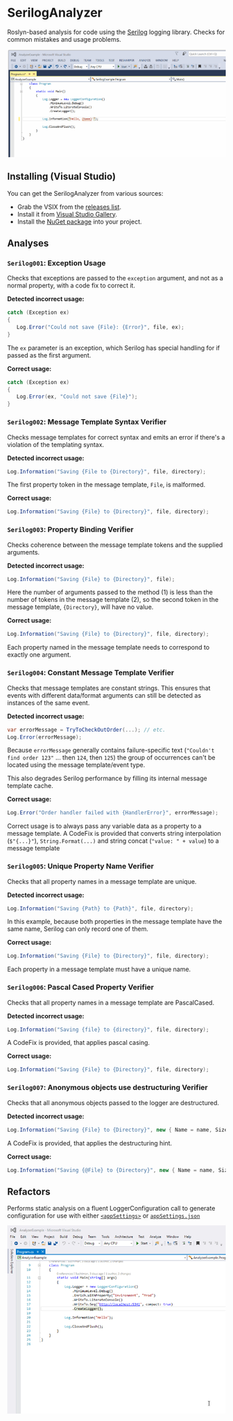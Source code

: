 # SerilogAnalyzer

Roslyn-based analysis for code using the [Serilog](http://serilog.net) logging library. Checks for common mistakes and usage problems.

![SerilogAnalyzer](https://raw.githubusercontent.com/nblumhardt/images/master/serilog-analyzer-example.gif)

## Installing (Visual Studio)

You can get the SerilogAnalyzer from various sources:
- Grab the VSIX from the [releases list](https://github.com/Suchiman/SerilogAnalyzer/releases).
- Install it from [Visual Studio Gallery](https://visualstudiogallery.msdn.microsoft.com/b00c584e-71c0-4e5f-85ab-a3d2347a053c).
- Install the [NuGet package](https://www.nuget.org/packages/SerilogAnalyzer) into your project.

## Analyses

### `Serilog001`: Exception Usage

Checks that exceptions are passed to the `exception` argument, and not as a normal property, with a code fix to correct it.

**Detected incorrect usage:**

```csharp
catch (Exception ex)
{
   Log.Error("Could not save {File}: {Error}", file, ex);
}
```

The `ex` parameter is an exception, which Serilog has special handling for if passed as the first argument.

**Correct usage:**

```csharp
catch (Exception ex)
{
   Log.Error(ex, "Could not save {File}");
}
```

### `Serilog002`: Message Template Syntax Verifier

Checks message templates for correct syntax and emits an error if there's a violation of the templating syntax.

**Detected incorrect usage:**

```csharp
Log.Information("Saving {File to {Directory}", file, directory);
```

The first property token in the message template, `File`, is malformed.

**Correct usage:**

```csharp
Log.Information("Saving {File} to {Directory}", file, directory);
```

### `Serilog003`: Property Binding Verifier

Checks coherence between the message template tokens and the supplied arguments.

**Detected incorrect usage:**

```csharp
Log.Information("Saving {File} to {Directory}", file);
```

Here the number of arguments passed to the method (1) is less than the number of tokens in the message template (2), so the second token in the message template, `{Directory}`, will have no value.

**Correct usage:**

```csharp
Log.Information("Saving {File} to {Directory}", file, directory);
```

Each property named in the message template needs to correspond to exactly one argument.

### `Serilog004`: Constant Message Template Verifier

Checks that message templates are constant strings. This ensures that events with different data/format arguments can still be detected as instances of the same event.

**Detected incorrect usage:**

```csharp
var errorMessage = TryToCheckOutOrder(...); // etc.
Log.Error(errorMessage);
```

Because `errorMessage` generally contains failure-specific text (`"Couldn't find order 123"` ... then `124`, then `125`) the group of occurrences can't be located using the message template/event type.

This also degrades Serilog performance by filling its internal message template cache.

**Correct usage:**

```csharp
Log.Error("Order handler failed with {HandlerError}", errorMessage);
```

Correct usage is to always pass any variable data as a property to a message template.
A CodeFix is provided that converts string interpolation (`$"{...}"`), `String.Format(...)` and string concat (`"value: " + value`) to a message template

### `Serilog005`: Unique Property Name Verifier

Checks that all property names in a message template are unique.

**Detected incorrect usage:**

```csharp
Log.Information("Saving {Path} to {Path}", file, directory); 
```

In this example, because both properties in the message template have the same name, Serilog can only record one of them.

**Correct usage:**

```csharp
Log.Information("Saving {File} to {Directory}", file, directory); 
```

Each property in a message template must have a unique name.

### `Serilog006`: Pascal Cased Property Verifier

Checks that all property names in a message template are PascalCased.

**Detected incorrect usage:**

```csharp
Log.Information("Saving {file} to {directory}", file, directory); 
```

A CodeFix is provided, that applies pascal casing.

**Correct usage:**

```csharp
Log.Information("Saving {File} to {Directory}", file, directory); 
```

### `Serilog007`: Anonymous objects use destructuring Verifier

Checks that all anonymous objects passed to the logger are destructured.

**Detected incorrect usage:**

```csharp
Log.Information("Saving {File} to {Directory}", new { Name = name, Size = size }, directory); 
```

A CodeFix is provided, that applies the destructuring hint.

**Correct usage:**

```csharp
Log.Information("Saving {@File} to {Directory}", new { Name = name, Size = size }, directory); 
```

## Refactors
Performs static analysis on a fluent LoggerConfiguration call to generate configuration for use with either [`<appSettings>`](https://github.com/serilog/serilog-settings-appsettings) or [`appSettings.json`](https://github.com/serilog/serilog-settings-configuration)

![Serilog Configuration Refactoring](./Github/serilog-configuration-refactoring.gif)
